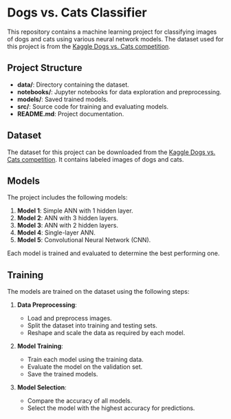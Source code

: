 # Dogs vs. Cats Classifier

This repository contains a machine learning project for classifying images of dogs and cats using various neural network models. The dataset used for this project is from the [Kaggle Dogs vs. Cats competition](https://www.kaggle.com/c/dogs-vs-cats).

## Project Structure

- **data/**: Directory containing the dataset.
- **notebooks/**: Jupyter notebooks for data exploration and preprocessing.
- **models/**: Saved trained models.
- **src/**: Source code for training and evaluating models.
- **README.md**: Project documentation.

## Dataset

The dataset for this project can be downloaded from the [Kaggle Dogs vs. Cats competition](https://www.kaggle.com/c/dogs-vs-cats). It contains labeled images of dogs and cats.

## Models

The project includes the following models:
1. **Model 1**: Simple ANN with 1 hidden layer.
2. **Model 2**: ANN with 3 hidden layers.
3. **Model 3**: ANN with 2 hidden layers.
4. **Model 4**: Single-layer ANN.
5. **Model 5**: Convolutional Neural Network (CNN).

Each model is trained and evaluated to determine the best performing one.

## Training

The models are trained on the dataset using the following steps:

1. **Data Preprocessing**:
    - Load and preprocess images.
    - Split the dataset into training and testing sets.
    - Reshape and scale the data as required by each model.

2. **Model Training**:
    - Train each model using the training data.
    - Evaluate the model on the validation set.
    - Save the trained models.

3. **Model Selection**:
    - Compare the accuracy of all models.
    - Select the model with the highest accuracy for predictions.
